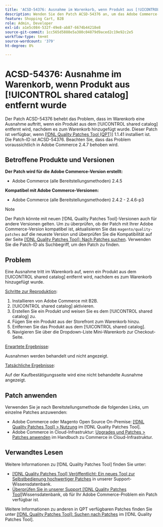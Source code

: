 ```yaml
---
title: 'ACSD-54376: Ausnahme im Warenkorb, wenn Produkt aus [!UICONTROL shared catalog] entfernt wurde'
description: Wenden Sie den Patch ACSD-54376 an, um das Adobe Commerce-Problem zu beheben, bei dem im Warenkorb eine Ausnahme auftritt, wenn ein Produkt aus dem [!UICONTROL shared catalog] entfernt wird, nachdem es zum Warenkorb hinzugefügt wurde.
feature: Shopping Cart, B2B
role: Admin, Developer
exl-id: a1e5c084-532f-49e8-ab87-6674b44218e8
source-git-commit: 1cc565d5888e5a380c04879d9aced2c19e92c2e5
workflow-type: tm+mt
source-wordcount: '379'
ht-degree: 0%

---
```


# ACSD-54376: Ausnahme im Warenkorb, wenn Produkt aus [!UICONTROL shared catalog] entfernt wurde

Der Patch ACSD-54376 behebt das Problem, dass im Warenkorb eine Ausnahme auftritt, wenn ein Produkt aus dem [!UICONTROL shared catalog] entfernt wird, nachdem es zum Warenkorb hinzugefügt wurde. Dieser Patch ist verfügbar, wenn [[!DNL Quality Patches Tool (QPT)]](/help/announcements/adobe-commerce-announcements/magento-quality-patches-released-new-tool-to-self-serve-quality-patches.md) 1.1.41 installiert ist. Die Patch-ID ist ACSD-54376. Beachten Sie, dass das Problem voraussichtlich in Adobe Commerce 2.4.7 behoben wird.

## Betroffene Produkte und Versionen

**Der Patch wird für die Adobe Commerce-Version erstellt:**

* Adobe Commerce (alle Bereitstellungsmethoden) 2.4.5

**Kompatibel mit Adobe Commerce-Versionen:**

* Adobe Commerce (alle Bereitstellungsmethoden) 2.4.2 - 2.4.6-p3

>[!NOTE]
>
>Der Patch könnte mit neuen [!DNL Quality Patches Tool]-Versionen auch für andere Versionen gelten. Um zu überprüfen, ob der Patch mit Ihrer Adobe Commerce-Version kompatibel ist, aktualisieren Sie das `magento/quality-patches` auf die neueste Version und überprüfen Sie die Kompatibilität auf der Seite [[!DNL Quality Patches Tool]: Nach Patches suchen](https://experienceleague.adobe.com/tools/commerce-quality-patches/index.html?lang=de). Verwenden Sie die Patch-ID als Suchbegriff, um den Patch zu finden.

## Problem

Eine Ausnahme tritt im Warenkorb auf, wenn ein Produkt aus dem [!UICONTROL shared catalog] entfernt wird, nachdem es zum Warenkorb hinzugefügt wurde.

<u>Schritte zur Reproduktion</u>:

1. Installieren von Adobe Commerce mit B2B.
1. [!UICONTROL shared catalog] aktivieren.
1. Erstellen Sie ein Produkt und weisen Sie es dem [!UICONTROL shared catalog] zu.
1. Fügen Sie ein Produkt aus der Storefront zum Warenkorb hinzu.
1. Entfernen Sie das Produkt aus dem [!UICONTROL shared catalog].
1. Navigieren Sie über die Dropdown-Liste Mini-Warenkorb zur Checkout-Seite.

<u>Erwartete Ergebnisse</u>:

Ausnahmen werden behandelt und nicht angezeigt.

<u>Tatsächliche Ergebnisse</u>:

Auf der Kaufbestätigungsseite wird eine nicht behandelte Ausnahme angezeigt.

## Patch anwenden

Verwenden Sie je nach Bereitstellungsmethode die folgenden Links, um einzelne Patches anzuwenden:

* Adobe Commerce oder Magento Open Source On-Premise: [[!DNL Quality Patches Tool] > Nutzung](https://experienceleague.adobe.com/docs/commerce-operations/tools/quality-patches-tool/usage.html?lang=de) im [!DNL Quality Patches Tool].
* Adobe Commerce in Cloud-Infrastruktur: [Upgrades und Patches > Patches anwenden](https://experienceleague.adobe.com/docs/commerce-cloud-service/user-guide/develop/upgrade/apply-patches.html?lang=de) im Handbuch zu Commerce in Cloud-Infrastruktur.

## Verwandtes Lesen

Weitere Informationen zu [!DNL Quality Patches Tool] finden Sie unter:

* [[!DNL Quality Patches Tool] Veröffentlicht: Ein neues Tool zur Selbstbedienung hochwertiger Patches](/help/announcements/adobe-commerce-announcements/magento-quality-patches-released-new-tool-to-self-serve-quality-patches.md) in unserer Support-Wissensdatenbank.
* [Überprüfen Sie in unserer Support [!DNL Quality Patches Tool]](/help/support-tools/patches-available-in-qpt-tool/check-patch-for-magento-issue-with-magento-quality-patches.md)Wissensdatenbank, ob für Ihr Adobe Commerce-Problem ein Patch verfügbar ist.

Weitere Informationen zu anderen in QPT verfügbaren Patches finden Sie unter [[!DNL Quality Patches Tool]: Suchen nach Patches](https://experienceleague.adobe.com/tools/commerce-quality-patches/index.html?lang=de) im [!DNL Quality Patches Tool].
